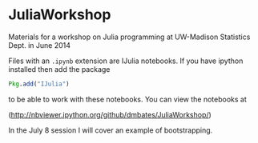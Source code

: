 JuliaWorkshop
=============

Materials for a workshop on Julia programming at UW-Madison Statistics Dept. in June 2014

Files with an `.ipynb` extension are IJulia notebooks.  If you have ipython installed then
add the package
```julia
Pkg.add("IJulia")
```
to be able to work with these notebooks.  You can view the notebooks at

(http://nbviewer.ipython.org/github/dmbates/JuliaWorkshop/)

In the July 8 session I will cover an example of bootstrapping.
